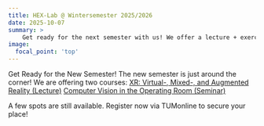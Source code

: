 ```yaml
---
title: HEX-Lab @ Wintersemester 2025/2026
date: 2025-10-07
summary: >
    Get ready for the next semester with us! We offer a lecture + exercise (XR) and a seminar (Computer Vision in the OR).
image:
  focal_point: 'top'
---
```

Get Ready for the New Semester!
The new semester is just around the corner! We are offering two courses:
[XR: Virtual-, Mixed-, and Augmented Reality (Lecture)](https://campus.tum.de/tumonline/ee/ui/ca2/app/desktop/#/slc.tm.cp/student/courses/950842367?$scrollTo=toc_overview)
[Computer Vision in the Operating Room (Seminar)](https://campus.tum.de/tumonline/ee/ui/ca2/app/desktop/#/slc.tm.cp/student/courses/950840850?$scrollTo=toc_overview)

A few spots are still available. Register now via TUMonline to secure your place!
